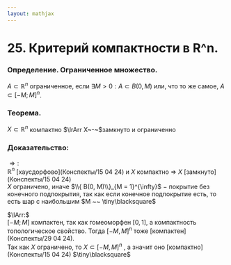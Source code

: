 ```yaml
---  
layout: mathjax  
---  
```

  
# 25. Критерий компактности в R^n.  
  
### Определение. Ограниченное множество.  
$A \subset \mathbb{R}^n$ ограниченное, если $\exists M > 0: A\subset B(0, M)$ или, что то же самое, $A \subset [-M; M]^{n}$.  
  
### Теорема.  
$X \subset \mathbb{R}^{n}$   компактно $\lrArr X~-~$замкнуто и ограниченно  
  
### Доказательство:  
$\Rightarrow:$  
 $\mathbb{R}^n$ [хаусдорфово](Конспекты/15 04 24) и $X$ компактно $\Rightarrow$ $X$ [замкнуто](Конспекты/15 04 24)  
$X$ ограничено, иначе $\\{ B(0, M)\\}_{M = 1}^{\infty}$ $-$ покрытие без конечного подпокрытия, так как если конечное подпокрытие есть, то есть шар с наибольшим $M ~~ \tiny\blacksquare$  
  
$\lArr:$  
$[-M; M]$  компактен, так как гомеоморфен $[0, 1]$, а компактность топологическое свойство. Тогда $[-M, M]^{n}$ тоже [компактен](Конспекты/29 04 24).  
Так как $X$ ограничено, то $X \subset [-M, M]^{n}$ , а значит оно [компактно](Конспекты/15 04 24)  $\tiny\blacksquare$  
